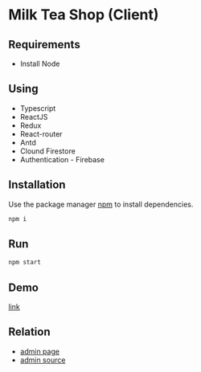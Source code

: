 # Milk Tea Shop (Client)

## Requirements

- Install Node

## Using
- Typescript
- ReactJS
- Redux
- React-router
- Antd
- Clound Firestore
- Authentication - Firebase
## Installation

Use the package manager [npm](https://www.npmjs.com/) to install dependencies.

``` cmd
npm i
```

## Run

``` cmd
npm start
```
## Demo
[link](https://oalmilktea.web.app)

## Relation
 - [admin page](https://admin-oalmilktea.web.app/)
 - [admin source](https://github.com/anhhungcusa/milktea-shop-admin)
